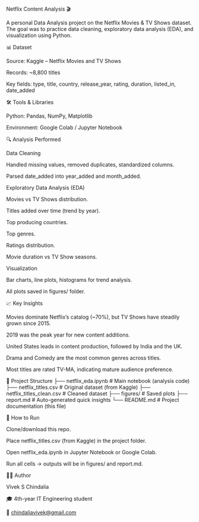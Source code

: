 Netflix Content Analysis 🎬

A personal Data Analysis project on the Netflix Movies & TV Shows dataset.
The goal was to practice data cleaning, exploratory data analysis (EDA), and visualization using Python.

📊 Dataset

Source: Kaggle – Netflix Movies and TV Shows

Records: ~8,800 titles

Key fields: type, title, country, release_year, rating, duration, listed_in, date_added

🛠️ Tools & Libraries

Python: Pandas, NumPy, Matplotlib

Environment: Google Colab / Jupyter Notebook

🔍 Analysis Performed

Data Cleaning

Handled missing values, removed duplicates, standardized columns.

Parsed date_added into year_added and month_added.

Exploratory Data Analysis (EDA)

Movies vs TV Shows distribution.

Titles added over time (trend by year).

Top producing countries.

Top genres.

Ratings distribution.

Movie duration vs TV Show seasons.

Visualization

Bar charts, line plots, histograms for trend analysis.

All plots saved in figures/ folder.

📈 Key Insights

Movies dominate Netflix’s catalog (~70%), but TV Shows have steadily grown since 2015.

2019 was the peak year for new content additions.

United States leads in content production, followed by India and the UK.

Drama and Comedy are the most common genres across titles.

Most titles are rated TV-MA, indicating mature audience preference.

📂 Project Structure
├── netflix_eda.ipynb        # Main notebook (analysis code)
├── netflix_titles.csv       # Original dataset (from Kaggle)
├── netflix_titles_clean.csv # Cleaned dataset
├── figures/                 # Saved plots
├── report.md                # Auto-generated quick insights
└── README.md                # Project documentation (this file)

🚀 How to Run

Clone/download this repo.

Place netflix_titles.csv (from Kaggle) in the project folder.

Open netflix_eda.ipynb in Jupyter Notebook or Google Colab.

Run all cells → outputs will be in figures/ and report.md.

🧑‍💻 Author

Vivek S Chindalia

🎓 4th-year IT Engineering student

📧 chindaliavivek@gmail.com

